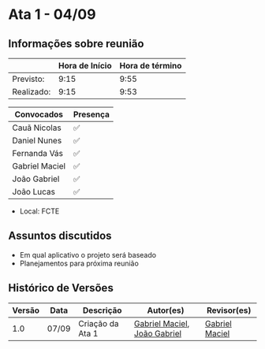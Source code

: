 # Ata 1 - 04/09

## Informações sobre reunião

|            | Hora de Início | Hora de término |
| ---------- | -------------- | --------------- |
| Previsto:  | 9:15           | 9:55            |
| Realizado: | 9:15           | 9:53            |

| Convocados     | Presença  |
|------------    | --------- |
| Cauã Nicolas   |✅         |
| Daniel Nunes   |✅         |
| Fernanda Vás   |✅         |
| Gabriel Maciel |✅         |
| João Gabriel   |✅         |
| João Lucas     |✅         |

- Local: FCTE

## Assuntos discutidos

- Em qual aplicativo o projeto será baseado
- Planejamentos para próxima reunião

## Histórico de Versões

| Versão | Data | Descrição | Autor(es) | Revisor(es) |
| ------ | ---- | --------- | --------  | ----------- |
| 1.0 | 07/09 | Criação da Ata 1 | [Gabriel Maciel](https://github.com/GabrielMacielBR), [João Gabriel](https://github.com/JoaoComTil) | [Gabriel Maciel](https://github.com/GabrielMacielBR) |
